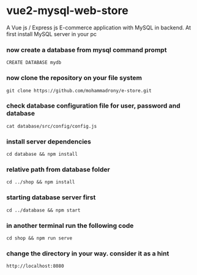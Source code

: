 # vue2-mysql-web-store
A Vue js / Express js E-commerce application with MySQL in backend.
At first install MySQL server in your pc
### now create a database from mysql command prompt
```
CREATE DATABASE mydb
``` 
### now clone the repository on your file system
```
git clone https://github.com/mohammadrony/e-store.git
```
### check database configuration file for user, password and database
```
cat database/src/config/config.js
```
### install server dependencies 
```
cd database && npm install
```
### relative path from database folder
```
cd ../shop && npm install
```
### starting database server first
```
cd ../database && npm start
```
### in another terminal run the following code
```
cd shop && npm run serve
```
### change the directory in your way. consider it as a hint
```
http://localhost:8080
```
